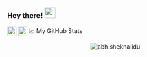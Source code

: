 ### Hey there! <img src="https://media.giphy.com/media/hvRJCLFzcasrR4ia7z/giphy.gif" width="25px">

<a href="https://twitter.com/jasonjb82">
  <img align="left" alt="Jason's Twitter | Twitter" width="22px" src="https://raw.githubusercontent.com/peterthehan/peterthehan/master/assets/twitter.svg" />
</a>
<a href="https://www.linkedin.com/in/jasonjb82/">
  <img align="left" alt="Jason's LinkedIN" width="22px" src="https://raw.githubusercontent.com/peterthehan/peterthehan/master/assets/linkedin.svg" />
</a>

📈 My GitHub Stats

<p align="center"> <img src="https://github-readme-stats.vercel.app/api?username=jasonjb82&show_icons=true&theme=gotham" alt="abhisheknaiidu" />
